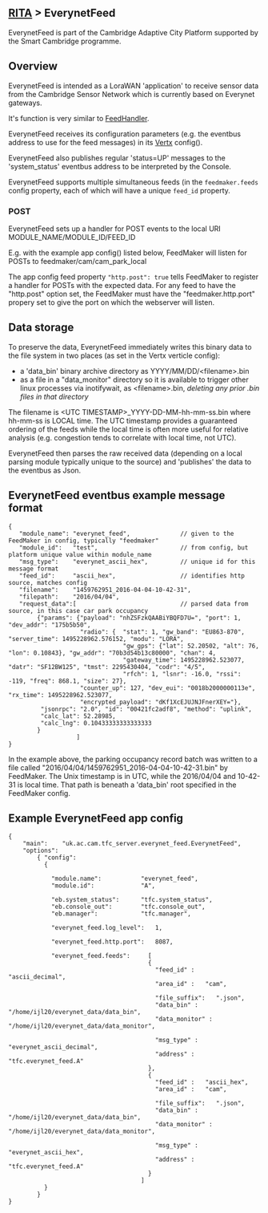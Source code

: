 ## [RITA](https://github.com/ijl20/tfc_server) &gt; EverynetFeed

EverynetFeed is part of the Cambridge Adaptive City Platform
supported by the Smart Cambridge programme.

## Overview

EverynetFeed is intended as a LoraWAN 'application' to receive sensor data from
the Cambridge Sensor Network which is currently based on Everynet gateways.

It's function is very similar to
[FeedHandler](https://github.com/ijl20/tfc_server/src/main/java/uk/ac/cam/tfc_server/feedhandler).

EverynetFeed receives its configuration parameters (e.g. the eventbus address to
use for the feed messages) in its [Vertx](vertx.io) config().

EverynetFeed also publishes regular 'status=UP' messages to
the 'system_status' eventbus address to be interpreted by the Console.

EverynetFeed supports multiple simultaneous feeds (in the ```feedmaker.feeds``` config
property, each of which will have a unique ```feed_id``` property.

### POST

EverynetFeed sets up a handler for POST events to the local URI
MODULE_NAME/MODULE_ID/FEED_ID

E.g. with the example app config() listed below, FeedMaker will listen for POSTs to
feedmaker/cam/cam_park_local

The app config feed property ```"http.post": true``` tells FeedMaker to register
a handler for POSTs with the expected data. For any feed to have the "http.post"
option set, the FeedMaker must have the "feedmaker.http.port" propery set to give
the port on which the webserver will listen.

## Data storage

To preserve the data, EverynetFeed immediately writes this binary data to the
file system in two places (as set in the Vertx verticle config):
- a 'data_bin' binary archive directory as YYYY/MM/DD/&lt;filename&gt;.bin
- as a file in a "data_monitor" directory so it is available to trigger
other linux processes via inotifywait, as &lt;filename&gt;.bin, *deleting any
prior .bin files in that directory*

The filename is &lt;UTC TIMESTAMP&gt;\_YYYY-DD-MM-hh-mm-ss.bin where hh-mm-ss
is LOCAL time. The UTC timestamp provides a guaranteed ordering of the feeds
while the local time is often more useful for relative analysis (e.g.
congestion tends to correlate with local time, not UTC).

EverynetFeed then parses the raw received data (depending on a local parsing
module typically unique to the source) and 'publishes' the data to the eventbus as Json.

## EverynetFeed eventbus example message format


```
{
   "module_name": "everynet_feed",              // given to the FeedMaker in config, typically "feedmaker"
   "module_id":   "test",                       // from config, but platform unique value within module_name
   "msg_type":    "everynet_ascii_hex",         // unique id for this message format
   "feed_id":     "ascii_hex",                  // identifies http source, matches config
   "filename":    "1459762951_2016-04-04-10-42-31",
   "filepath":    "2016/04/04",
   "request_data":[                             // parsed data from source, in this case car park occupancy
        {"params": {"payload": "nhZSFzkQAABiYBQFD7U=", "port": 1, "dev_addr": "175b5b50",
                    "radio": {  "stat": 1, "gw_band": "EU863-870", "server_time": 1495228962.576152, "modu": "LORA",
                                "gw_gps": {"lat": 52.20502, "alt": 76, "lon": 0.10843}, "gw_addr": "70b3d54b13c80000", "chan": 4,
                                "gateway_time": 1495228962.523077, "datr": "SF12BW125", "tmst": 2295430404, "codr": "4/5",
                                "rfch": 1, "lsnr": -16.0, "rssi": -119, "freq": 868.1, "size": 27},
                    "counter_up": 127, "dev_eui": "0018b2000000113e", "rx_time": 1495228962.523077,
                    "encrypted_payload": "dKf1XcEJUJNJFnerXEY="},
         "jsonrpc": "2.0", "id": "00421fc2adf8", "method": "uplink",
         "calc_lat": 52.28985,
         "calc_lng": 0.10433333333333333
        }
                   ]
}
```
In the example above, the parking occupancy record batch was written to a file called
"2016/04/04/1459762951_2016-04-04-10-42-31.bin" by FeedMaker. The Unix timestamp is
in UTC, while the 2016/04/04 and 10-42-31 is local time. That path is beneath a 'data_bin' root
specified in the FeedMaker config.

## Example EverynetFeed app config
```
{
    "main":    "uk.ac.cam.tfc_server.everynet_feed.EverynetFeed",
    "options":
        { "config":
          {

            "module.name":           "everynet_feed",
            "module.id":             "A",

            "eb.system_status":      "tfc.system_status",
            "eb.console_out":        "tfc.console_out",
            "eb.manager":            "tfc.manager",
              
            "everynet_feed.log_level":   1,

            "everynet_feed.http.port":   8087,

            "everynet_feed.feeds":     [
                                       { 
                                         "feed_id" :   "ascii_decimal",
                                         "area_id" :   "cam",

                                         "file_suffix":   ".json",
                                         "data_bin" :     "/home/ijl20/everynet_data/data_bin",
                                         "data_monitor" : "/home/ijl20/everynet_data/data_monitor",

                                         "msg_type" :  "everynet_ascii_decimal",
                                         "address" :   "tfc.everynet_feed.A"
                                       },
                                       { 
                                         "feed_id" :   "ascii_hex",
                                         "area_id" :   "cam",

                                         "file_suffix":   ".json",
                                         "data_bin" :     "/home/ijl20/everynet_data/data_bin",
                                         "data_monitor" : "/home/ijl20/everynet_data/data_monitor",

                                         "msg_type" :  "everynet_ascii_hex",
                                         "address" :   "tfc.everynet_feed.A"
                                       }
                                     ]
          }
        }
}
```

